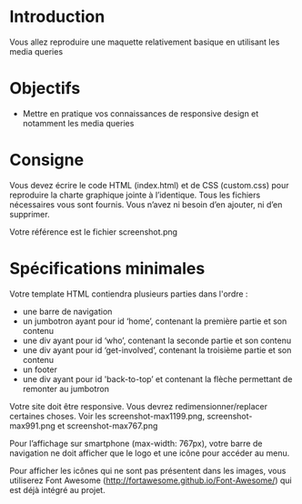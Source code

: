 # Introduction 

Vous allez reproduire une maquette relativement basique en utilisant les media queries

# Objectifs

* Mettre en pratique vos connaissances de responsive design et notamment les media queries

# Consigne

Vous devez écrire le code HTML (index.html) et de CSS (custom.css) pour reproduire la charte graphique jointe à l’identique. Tous les fichiers nécessaires vous sont fournis. Vous n’avez ni besoin d’en ajouter, ni d’en supprimer.

Votre référence est le fichier screenshot.png

# Spécifications minimales

Votre template HTML contiendra plusieurs parties dans l'ordre :

* une barre de navigation
* un jumbotron ayant pour id ‘home’, contenant la première partie et son contenu
* une div ayant pour id ‘who’, contenant la seconde partie et son contenu
* une div ayant pour id ‘get-involved’, contenant la troisième partie et son contenu
* un footer
* une div ayant pour id 'back-to-top’ et contenant la flèche permettant de remonter au jumbotron

Votre site doit être responsive. Vous devrez redimensionner/replacer certaines choses. Voir les screenshot-max1199.png, screenshot-max991.png et screenshot-max767.png

Pour l’affichage sur smartphone (max-width: 767px), votre barre de navigation ne doit afficher que le logo et une icône pour accéder au menu.

Pour afficher les icônes qui ne sont pas présentent dans les images, vous utiliserez Font Awesome
(http://fortawesome.github.io/Font-Awesome/) qui est déjà intégré au projet.